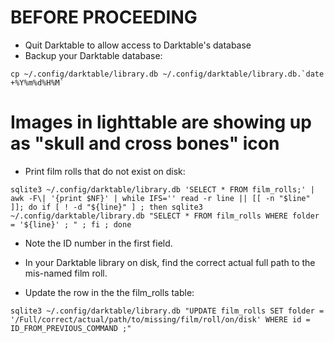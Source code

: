 # BEFORE PROCEEDING
* Quit Darktable to allow access to Darktable's database
* Backup your Darktable database:

```cp ~/.config/darktable/library.db ~/.config/darktable/library.db.`date +%Y%m%d%H%M` ```

# Images in lighttable are showing up as "skull and cross bones" icon
* Print film rolls that do not exist on disk:

```sqlite3 ~/.config/darktable/library.db 'SELECT * FROM film_rolls;' | awk -F\| '{print $NF}' | while IFS='' read -r line || [[ -n "$line" ]]; do if [ ! -d "${line}" ] ; then sqlite3 ~/.config/darktable/library.db "SELECT * FROM film_rolls WHERE folder = '${line}' ; " ; fi ; done```

* Note the ID number in the first field.

* In your Darktable library on disk, find the correct actual full path to the mis-named film roll.

* Update the row in the the film_rolls table:

```sqlite3 ~/.config/darktable/library.db "UPDATE film_rolls SET folder = '/Full/correct/actual/path/to/missing/film/roll/on/disk' WHERE id = ID_FROM_PREVIOUS_COMMAND ;"```
